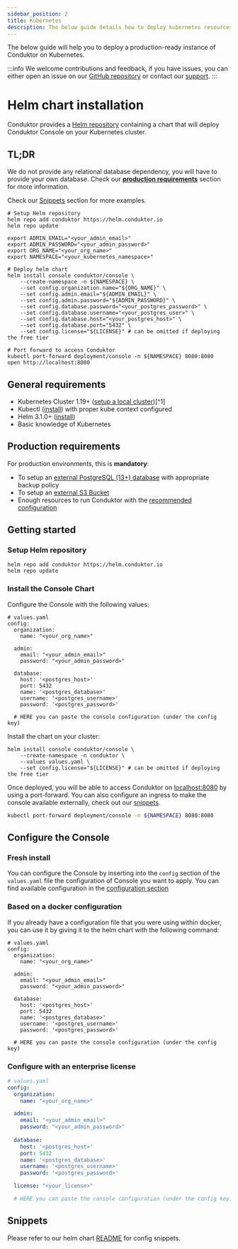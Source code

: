 ```yaml
---
sidebar_position: 2
title: Kubernetes
description: The below guide details how to deploy kubernetes resources to run Conduktor.
---
```


The below guide will help you to deploy a production-ready instance of Conduktor on Kubernetes.

:::info
We welcome contributions and feedback, if you have issues, you can either 
open an issue on our [GitHub repository](https://github.com/conduktor/conduktor-public-charts/issues)
or contact our [support](https://www.conduktor.io/contact/support/).
:::

# Helm chart installation

Conduktor provides a [Helm repository](https://helm.conduktor.io) containing a 
chart that will deploy Conduktor Console on your Kubernetes cluster.

## TL;DR

We do not provide any relational database dependency, you will have to provide
your own database. Check our 
[**production requirements**](#production-requirements) section for more 
information.

Check our [Snippets](#snippets) section for more examples.

```shell
# Setup Helm repository
helm repo add conduktor https://helm.conduktor.io
helm repo update

export ADMIN_EMAIL="<your_admin_email>"
export ADMIN_PASSWORD="<your_admin_password>"
export ORG_NAME="<your_org_name>"
export NAMESPACE="<your_kubernetes_namespace>"

# Deploy helm chart
helm install console conduktor/console \
    --create-namespace -n ${NAMESPACE} \
    --set config.organization.name="${ORG_NAME}" \
    --set config.admin.email="${ADMIN_EMAIL}" \
    --set config.admin.password="${ADMIN_PASSWORD}" \
    --set config.database.password="<your_postgres_password>" \
    --set config.database.username="<your_postgres_user>" \
    --set config.database.host="<your_postgres_host>" \
    --set config.database.port="5432" \
    --set config.license="${LICENSE}" # can be omitted if deploying the free tier
    
# Port forward to access Conduktor
kubectl port-forward deployment/console -n ${NAMESPACE} 8080:8080
open http://localhost:8080
```

## General requirements

* Kubernetes Cluster 1.19+ ([setup a local cluster](https://k3d.io/#installation))[^1]
* Kubectl ([install](https://kubernetes.io/docs/tasks/tools/#kubectl)) with proper kube context configured
* Helm 3.1.0+ ([install](https://helm.sh/docs/intro/install/))
* Basic knowledge of Kubernetes

## Production requirements
For production environments, this is  **mandatory**:

* To setup an [external PostgreSQL (13+) database](../../configuration/database.md) with appropriate backup policy
* To setup an [external S3 Bucket](../../configuration/env-variables.md#monitoring-properties)
* Enough resources to run Conduktor with the [recommended configuration](../hardware.md#hardware-requirements)

## Getting started

### Setup Helm repository

```shell
helm repo add conduktor https://helm.conduktor.io
helm repo update
```

### Install the Console Chart

Configure the Console with the following values:

```shell
# values.yaml
config:
  organization:
    name: "<your_org_name>"

  admin:
    email: "<your_admin_email>"
    password: "<your_admin_password>"

  database:
    host: '<postgres_host>'
    port: 5432
    name: '<postgres_database>'
    username: '<postgres_username>'
    password: '<postgres_password>'
    
  # HERE you can paste the console configuration (under the config key)
```

Install the chart on your cluster:

```shell
helm install console conduktor/console \
    --create-namespace -n conduktor \
    --values values.yaml \
    --set config.license="${LICENSE}" # can be omitted if deploying the free tier
``` 

Once deployed, you will be able to access Conduktor on 
[localhost:8080](localhost:8080) by using a port-forward. You can also 
configure an ingress to make the console available externally, check out our 
[snippets](#snippets).

```bash
kubectl port-forward deployment/console -n ${NAMESPACE} 8080:8080
```

## Configure the Console

### Fresh install

You can configure the Console by inserting into the `config` section of the
`values.yaml` file the configuration of Console you want to apply. You can 
find available configuration in the [configuration section](../../configuration/env-variables.md)


### Based on a docker configuration

If you already have a configuration file that you were using within docker,
you can use it by giving it to the helm chart with the following command:

```shell
# values.yaml
config:
  organization:
    name: "<your_org_name>"

  admin:
    email: "<your_admin_email>"
    password: "<your_admin_password>"
    
  database:
    host: '<postgres_host>'
    port: 5432
    name: '<postgres_database>'
    username: '<postgres_username>'
    password: '<postgres_password>'
    
  # HERE you can paste the console configuration (under the config key)
```

### Configure with an enterprise license

```yaml
# values.yaml
config:
  organization:
    name: "<your_org_name>"

  admin:
    email: "<your_admin_email>"
    password: "<your_admin_password>"
    
  database:
    host: '<postgres_host>'
    port: 5432
    name: '<postgres_database>'
    username: '<postgres_username>'
    password: '<postgres_password>'

  license: "<your_license>"

  # HERE you can paste the console configuration (under the config key)
```

## Snippets

Please refer to our helm chart [README](https://github.com/conduktor/conduktor-public-charts/blob/main/charts/console/README.md#snippets)
for config snippets.